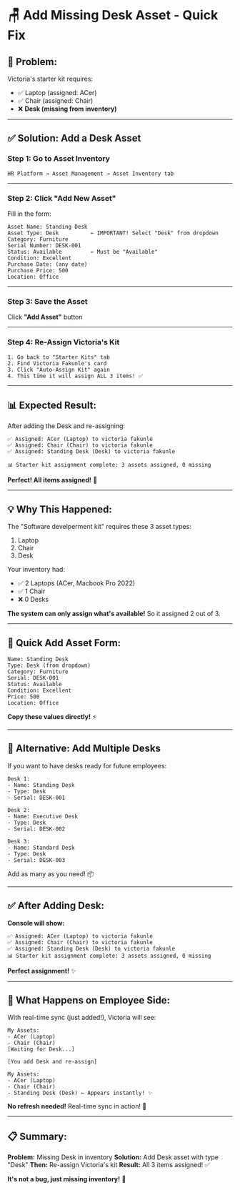 # 🪑 Add Missing Desk Asset - Quick Fix

## 🎯 **Problem:**

Victoria's starter kit requires:
- ✅ Laptop (assigned: ACer)
- ✅ Chair (assigned: Chair)
- ❌ **Desk (missing from inventory)**

---

## ✅ **Solution: Add a Desk Asset**

### **Step 1: Go to Asset Inventory**
```
HR Platform → Asset Management → Asset Inventory tab
```

---

### **Step 2: Click "Add New Asset"**

Fill in the form:

```
Asset Name: Standing Desk
Asset Type: Desk          ← IMPORTANT! Select "Desk" from dropdown
Category: Furniture
Serial Number: DESK-001
Status: Available         ← Must be "Available"
Condition: Excellent
Purchase Date: (any date)
Purchase Price: 500
Location: Office
```

---

### **Step 3: Save the Asset**

Click **"Add Asset"** button

---

### **Step 4: Re-Assign Victoria's Kit**

```
1. Go back to "Starter Kits" tab
2. Find Victoria Fakunle's card
3. Click "Auto-Assign Kit" again
4. This time it will assign ALL 3 items! ✅
```

---

## 📊 **Expected Result:**

After adding the Desk and re-assigning:

```
✅ Assigned: ACer (Laptop) to victoria fakunle
✅ Assigned: Chair (Chair) to victoria fakunle
✅ Assigned: Standing Desk (Desk) to victoria fakunle

📊 Starter kit assignment complete: 3 assets assigned, 0 missing
```

**Perfect! All items assigned!** 🎉

---

## 💡 **Why This Happened:**

The "Software develperment kit" requires these 3 asset types:
1. Laptop
2. Chair  
3. Desk

Your inventory had:
- ✅ 2 Laptops (ACer, Macbook Pro 2022)
- ✅ 1 Chair
- ❌ 0 Desks

**The system can only assign what's available!** So it assigned 2 out of 3.

---

## 🚀 **Quick Add Asset Form:**

```
Name: Standing Desk
Type: Desk (from dropdown)
Category: Furniture
Serial: DESK-001
Status: Available
Condition: Excellent
Price: 500
Location: Office
```

**Copy these values directly!** ⚡

---

## 🎯 **Alternative: Add Multiple Desks**

If you want to have desks ready for future employees:

```
Desk 1:
- Name: Standing Desk
- Type: Desk
- Serial: DESK-001

Desk 2:
- Name: Executive Desk
- Type: Desk
- Serial: DESK-002

Desk 3:
- Name: Standard Desk
- Type: Desk
- Serial: DESK-003
```

Add as many as you need! 📦

---

## ✅ **After Adding Desk:**

**Console will show:**
```
✅ Assigned: ACer (Laptop) to victoria fakunle
✅ Assigned: Chair (Chair) to victoria fakunle
✅ Assigned: Standing Desk (Desk) to victoria fakunle
📊 Starter kit assignment complete: 3 assets assigned, 0 missing
```

**Perfect assignment!** ✨

---

## 🔄 **What Happens on Employee Side:**

With real-time sync (just added!), Victoria will see:

```
My Assets:
- ACer (Laptop)
- Chair (Chair)
[Waiting for Desk...]

[You add Desk and re-assign]

My Assets:
- ACer (Laptop)
- Chair (Chair)
- Standing Desk (Desk) ← Appears instantly! ✨
```

**No refresh needed!** Real-time sync in action! 🚀

---

## 📋 **Summary:**

**Problem:** Missing Desk in inventory
**Solution:** Add Desk asset with type "Desk"
**Then:** Re-assign Victoria's kit
**Result:** All 3 items assigned! ✅

**It's not a bug, just missing inventory!** 🎯


